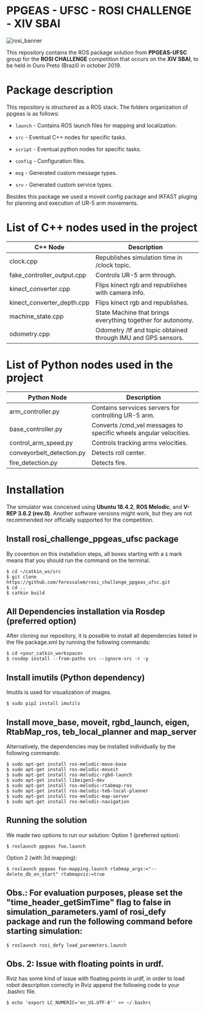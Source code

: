 # PPGEAS - UFSC - ROSI CHALLENGE - XIV SBAI

![rosi_banner](https://raw.githubusercontent.com/filRocha/rosiChallenge-sbai2019/master/resources/banner2.png)

This repository contains the ROS package solution from **PPGEAS-UFSC** group for the **ROSI CHALLENGE** competition that occurs on the **XIV SBAI**, to be held in Ouro Preto (Brazil) in october 2019. 

# Package description

This repository is structured as a ROS stack. The folders organization of ppgeas is as follows:

- `launch` - Contains ROS launch files for mapping and localization. 

- `src` - Eventual C++ nodes for specific tasks. 

- `script` - Eventual python nodes for specific tasks. 

- `config` - Configuration files.

- `msg` - Generated custom message types.

- `srv` - Generated custom service types.

Besides this package we used a moveit config package and IKFAST pluging for planning and execution of UR-5 arm movements.

# List of C++ nodes used in the project

| C++ Node  | Description |
| ------------- | ------------- |
| clock.cpp  | Republishes simulation time in /clock topic.  |
| fake_controller_output.cpp  | Controls UR-5 arm through.   |
| kinect_converter.cpp  | Flips kinect rgb and republishes with camera info.  |
| kinect_converter_depth.cpp  | Flips kinect rgb and republishes.  |
| machine_state.cpp  | State Machine that brings everything together for autonomy.  |
| odometry.cpp  | Odometry /tf and topic obtained through IMU and GPS sensors.  |

# List of Python nodes used in the project

| Python Node  | Description |
| ------------- | ------------- |
| arm_controller.py  | Contains servvices servers for controlling UR-5 arm.  |
| base_controller.py  | Converts /cmd_vel messages to specific wheels angular velocities.  |
| control_arm_speed.py  | Controls tracking arms velocities.  |
| conveyorbelt_detection.py  | Detects roll center.  |
| fire_detection.py  | Detects fire.  |


# Installation

The simulator was conceived using **Ubuntu 18.4.2**, **ROS Melodic**, and **V-REP 3.6.2 (rev.0)**. Another software versions might work, but they are not recommended nor officially supported for the competition. 

## Install rosi_challenge_ppgeas_ufsc package
By covention on this installation steps, all boxes starting with a `$` mark means that you should run the command on the terminal.
```
$ cd ~/catkin_ws/src
$ git clone https://github.com/feressalem/rosi_challenge_ppgeas_ufsc.git
$ cd ..
$ catkin build
```

## All Dependencies installation via Rosdep (preferred option)
After cloning our repository, it is possible to install all dependencies listed in the file package.xml by running the following commands:
```
$ cd <your_catkin_workspace>
$ rosdep install --from-paths src --ignore-src -r -y
```

## Install imutils (Python dependency)
Imutils is used for visualization of images.
```
$ sudo pip2 install imutils
```

## Install move_base, moveit, rgbd_launch, eigen, RtabMap_ros, teb_local_planner and map_server
Alternatively, the dependencies may be installed individually by the following commands:
```
$ sudo apt-get install ros-melodic-move-base
$ sudo apt-get install ros-melodic-moveit
$ sudo apt-get install ros-melodic-rgbd-launch
$ sudo apt-get install libeigen3-dev
$ sudo apt-get install ros-melodic-rtabmap-ros
$ sudo apt-get install ros-melodic-teb-local-planner
$ sudo apt-get install ros-melodic-map-server
$ sudo apt-get install ros-melodic-navigation
```

## Running the solution
We made two options to run our solution:
Option 1 (preferred option):
```
$ roslaunch ppgeas foo.launch
```
Option 2 (with 3d mapping):
```
$ roslaunch ppgeas foo-mapping.launch rtabmap_args:="--delete_db_on_start" rtabmapviz:=true
```


## Obs.: For evaluation purposes, please set the "time_header_getSimTime" flag to false in simulation_parameters.yaml of rosi_defy package and run the following command before starting simulation:
```
$ roslaunch rosi_defy load_parameters.launch
```

## Obs. 2: Issue with floating points in urdf.
Rviz has some kind of issue with floating points in urdf, in order to load robot description correctly in Rviz append the following code to your .bashrc file.
```
$ echo 'export LC_NUMERIC='en_US.UTF-8'' >> ~/.bashrc 
```
